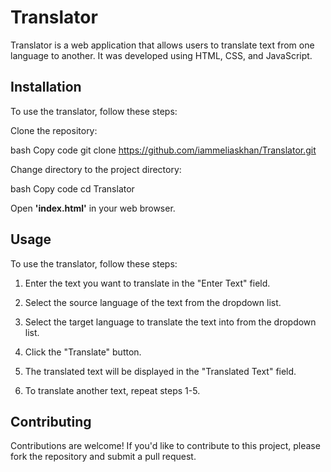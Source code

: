 # Translator

Translator is a web application that allows users to translate text from one language to another. It was developed using HTML, CSS, and JavaScript.

## Installation

To use the translator, follow these steps:

Clone the repository:

bash
Copy code
git clone https://github.com/iammeliaskhan/Translator.git

Change directory to the project directory:

bash
Copy code
cd Translator

Open **'index.html'** in your web browser.

## Usage

To use the translator, follow these steps:


1. Enter the text you want to translate in the "Enter Text" field.

2. Select the source language of the text from the dropdown list.

3. Select the target language to translate the text into from the dropdown list.

4. Click the "Translate" button.

5. The translated text will be displayed in the "Translated Text" field.

6. To translate another text, repeat steps 1-5.

## Contributing

Contributions are welcome! If you'd like to contribute to this project, please fork the repository and submit a pull request.
